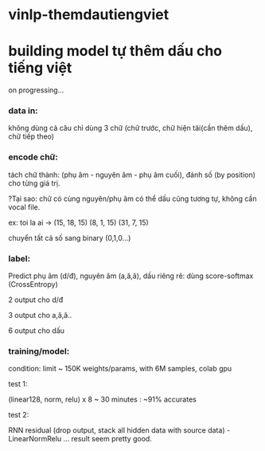 # vinlp-themdautiengviet

<h1>building model tự thêm dấu cho tiếng việt</h1>

on progressing...

<h3>data in:</h3>

không dùng cả câu chỉ dùng 3 chữ (chữ trước, chữ hiện tãi(cần thêm dấu), chữ tiếp theo)

<h3>encode chữ: </h3>

tách chữ thành: (phụ âm - nguyên âm - phụ âm cuối), đánh số (by position) cho từng giá trị.

?Tại sao: chữ có cùng nguyên/phụ âm có thể dấu cũng tương tự, không cần vocal file.

ex: toi la ai -> (15, 18, 15) (8, 1, 15) (31, 7, 15)

chuyển tất cả số sang binary (0,1,0...)

<h3>label:</h3>

Predict phụ âm (d/đ), nguyên âm (a,ă,â), dấu riêng rẽ: dùng score-softmax (CrossEntropy)
 
2 output cho d/đ

3 output cho a,ă,â..

6 output cho dấu


<h3>training/model:</h3>

condition: limit ~ 150K weights/params, with 6M samples, colab gpu

test 1:

(linear128, norm, relu) x 8 ~ 30 minutes : ~91% accurates

test 2:

RNN residual (drop output, stack all hidden data with source data) - LinearNormRelu ... result seem pretty good.




